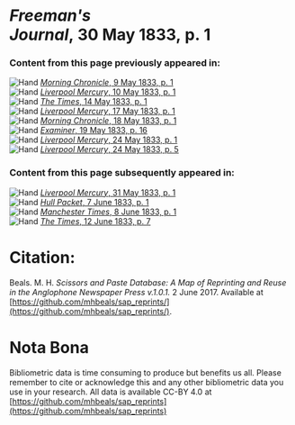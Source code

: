# *Freeman's Journal*, 30 May 1833, p. 1  
  
### Content from this page previously appeared in:  
![Hand](http://scissorsandpaste.net/wp-content/uploads/2017/06/smallhandpointer.png) [*Morning Chronicle*, 9 May 1833, p. 1](https://mhbeals.github.io/sap_html/Morning-Chronicle/Morning-Chronicle-9-May-1833-p-1)  
![Hand](http://scissorsandpaste.net/wp-content/uploads/2017/06/smallhandpointer.png) [*Liverpool Mercury*, 10 May 1833, p. 1](https://mhbeals.github.io/sap_html/Liverpool-Mercury/Liverpool-Mercury-10-May-1833-p-1)  
![Hand](http://scissorsandpaste.net/wp-content/uploads/2017/06/smallhandpointer.png) [*The Times*, 14 May 1833, p. 1](https://mhbeals.github.io/sap_html/The-Times/The-Times-14-May-1833-p-1)  
![Hand](http://scissorsandpaste.net/wp-content/uploads/2017/06/smallhandpointer.png) [*Liverpool Mercury*, 17 May 1833, p. 1](https://mhbeals.github.io/sap_html/Liverpool-Mercury/Liverpool-Mercury-17-May-1833-p-1)  
![Hand](http://scissorsandpaste.net/wp-content/uploads/2017/06/smallhandpointer.png) [*Morning Chronicle*, 18 May 1833, p. 1](https://mhbeals.github.io/sap_html/Morning-Chronicle/Morning-Chronicle-18-May-1833-p-1)  
![Hand](http://scissorsandpaste.net/wp-content/uploads/2017/06/smallhandpointer.png) [*Examiner*, 19 May 1833, p. 16](https://mhbeals.github.io/sap_html/Examiner/Examiner-19-May-1833-p-16)  
![Hand](http://scissorsandpaste.net/wp-content/uploads/2017/06/smallhandpointer.png) [*Liverpool Mercury*, 24 May 1833, p. 1](https://mhbeals.github.io/sap_html/Liverpool-Mercury/Liverpool-Mercury-24-May-1833-p-1)  
![Hand](http://scissorsandpaste.net/wp-content/uploads/2017/06/smallhandpointer.png) [*Liverpool Mercury*, 24 May 1833, p. 5](https://mhbeals.github.io/sap_html/Liverpool-Mercury/Liverpool-Mercury-24-May-1833-p-5)  
  
### Content from this page subsequently appeared in:  
![Hand](http://scissorsandpaste.net/wp-content/uploads/2017/06/smallhandpointer.png) [*Liverpool Mercury*, 31 May 1833, p. 1](https://mhbeals.github.io/sap_html/Liverpool-Mercury/Liverpool-Mercury-31-May-1833-p-1)  
![Hand](http://scissorsandpaste.net/wp-content/uploads/2017/06/smallhandpointer.png) [*Hull Packet*, 7 June 1833, p. 1](https://mhbeals.github.io/sap_html/Hull-Packet/Hull-Packet-7-June-1833-p-1)  
![Hand](http://scissorsandpaste.net/wp-content/uploads/2017/06/smallhandpointer.png) [*Manchester Times*, 8 June 1833, p. 1](https://mhbeals.github.io/sap_html/Manchester-Times/Manchester-Times-8-June-1833-p-1)  
![Hand](http://scissorsandpaste.net/wp-content/uploads/2017/06/smallhandpointer.png) [*The Times*, 12 June 1833, p. 7](https://mhbeals.github.io/sap_html/The-Times/The-Times-12-June-1833-p-7)  


# Citation: 

Beals. M. H. *Scissors and Paste Database: A Map of Reprinting and Reuse in the Anglophone Newspaper Press v.1.0.1.* 2 June 2017. Available at [https://github.com/mhbeals/sap_reprints/](https://github.com/mhbeals/sap_reprints/). 

# Nota Bona

Bibliometric data is time consuming to produce but benefits us all. Please remember to cite or acknowledge this and any other bibliometric data you use in your research. All data is available CC-BY 4.0 at [https://github.com/mhbeals/sap_reprints](https://github.com/mhbeals/sap_reprints)